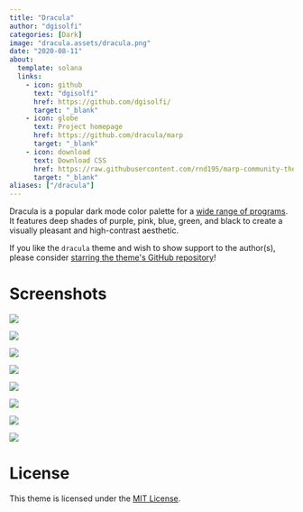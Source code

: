 ```yaml
---
title: "Dracula"
author: "dgisolfi"
categories: [Dark]
image: "dracula.assets/dracula.png"
date: "2020-08-11"
about:
  template: solana
  links:
    - icon: github
      text: "dgisolfi"
      href: https://github.com/dgisolfi/
      target: "_blank"
    - icon: globe
      text: Project homepage
      href: https://github.com/dracula/marp
      target: "_blank"
    - icon: download
      text: Download CSS
      href: https://raw.githubusercontent.com/rnd195/marp-community-themes/live/themes/dracula.css
      target: "_blank"
aliases: ["/dracula"]
---
```


Dracula is a popular dark mode color palette for a [wide range of programs](https://draculatheme.com/). It features deep shades of purple, pink, blue, green, and black to create a visually pleasant and high-contrast aesthetic.

If you like the `dracula` theme and wish to show support to the author(s), please consider [starring the theme's GitHub repository](https://github.com/dracula/marp)!

# Screenshots

![](dracula.assets/dracula1.jpg)

![](dracula.assets/dracula2.jpg)

![](dracula.assets/dracula3.jpg)

![](dracula.assets/dracula4.jpg)

![](dracula.assets/dracula5.jpg)

![](dracula.assets/dracula6.jpg)

![](dracula.assets/dracula7.jpg)

![](dracula.assets/dracula8.jpg)

# License

This theme is licensed under the [MIT License](https://github.com/dracula/marp/blob/master/LICENSE).